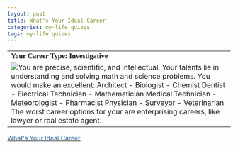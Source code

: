 ```yaml
---
layout: post
title: What's Your Ideal Career 
categories: my-life quizes
tags: my-life quizes
---
```


  
<TABLE>

<TR>
<TD><FONT face="Georgia, Times New Roman, Times, serif"><B>Your Career Type: Investigative</B></FONT></TD></TR>
<TR>
<TD><IMG src="http://www.quizdiva.net/careerquiz/investigative.jpg" /><FONT size="+0">You are precise, scientific, and intellectual. Your talents lie in understanding and solving math and science problems. You would make an excellent: Architect - Biologist - Chemist Dentist - Electrical Technician - Mathematician Medical Technician - Meteorologist - Pharmacist Physician - Surveyor - Veterinarian The worst career options for your are enterprising careers, like lawyer or real estate agent.</FONT></TD></TR></TABLE>
<DIV>
  <A href="http://www.blogthings.com/idealcareerquiz/">
    <FONT color="#246398">What's Your Ideal Career </FONT>
  </A>
</DIV>